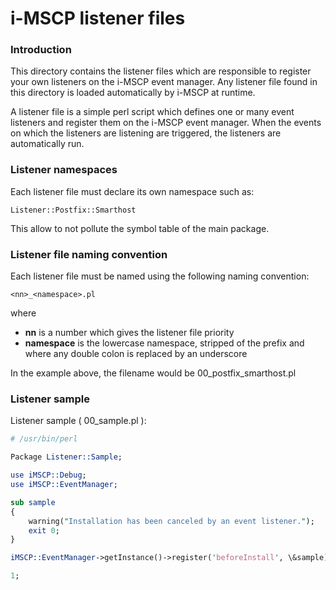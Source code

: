 i-MSCP listener files
=====================

### Introduction

This directory contains the listener files which are responsible to register your own listeners on the i-MSCP event
manager. Any listener file found in this directory is loaded automatically by i-MSCP at runtime.

A listener file is a simple perl script which defines one or many event listeners and register them on the i-MSCP event
manager. When the events on which the listeners are listening are triggered, the listeners are automatically run.

### Listener namespaces

Each listener file must declare its own namespace such as:

    Listener::Postfix::Smarthost

This allow to not pollute the symbol table of the main package.

### Listener file naming convention

Each listener file must be named using the following naming convention:

    <nn>_<namespace>.pl

where

  * **nn** is a number which gives the listener file priority
  * **namespace** is the lowercase namespace, stripped of the prefix and where any double colon is replaced by an underscore

In the example above, the filename would be 00_postfix_smarthost.pl

### Listener sample

Listener sample ( 00_sample.pl ):

```perl
# /usr/bin/perl

Package Listener::Sample;

use iMSCP::Debug;
use iMSCP::EventManager;

sub sample
{
    warning("Installation has been canceled by an event listener.");
    exit 0;
}

iMSCP::EventManager->getInstance()->register('beforeInstall', \&sample);

1;
```
